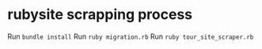 # rubysite scrapping process

Run `bundle install`
Run `ruby migration.rb`
Run `ruby tour_site_scraper.rb`

